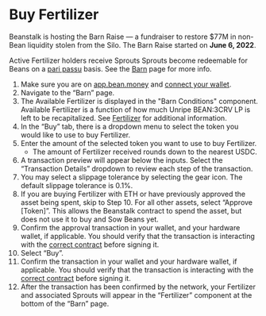 # Buy Fertilizer

Beanstalk is hosting the Barn Raise — a fundraiser to restore $77M in non-Bean liquidity stolen from the Silo. The Barn Raise started on **June 6, 2022**.

Active Fertilizer holders receive Sprouts Sprouts become redeemable for Beans on a [pari passu](https://docs.bean.money/additional-resources/glossary#pari-passu) basis. See the [Barn](../../farm/barn.md) page for more info.

1. Make sure you are on [app.bean.money](https://app.bean.money/) and [connect your wallet](../getting-started/connect-wallet.md).
2. Navigate to the “Barn” page.
3. The Available Fertilizer is displayed in the "Barn Conditions" component. Available Fertilizer is a function of how much Unripe BEAN:3CRV LP is left to be recapitalized. See [Fertilizer](../../farm/barn.md#fertilizer) for additional information.
4. In the “Buy” tab, there is a dropdown menu to select the token you would like to use to buy Fertilizer.
5. Enter the amount of the selected token you want to use to buy Fertilizer.
   * The amount of Fertilizer received rounds down to the nearest USDC.
6. A transaction preview will appear below the inputs. Select the “Transaction Details” dropdown to review each step of the transaction.
7. You may select a slippage tolerance by selecting the gear icon. The default slippage tolerance is 0.1%.
8. If you are buying Fertilizer with ETH or have previously approved the asset being spent, skip to Step 10. For all other assets, select “Approve \[Token]”. This allows the Beanstalk contract to spend the asset, but does not use it to buy and Sow Beans yet.
9. Confirm the approval transaction in your wallet, and your hardware wallet, if applicable. You should verify that the transaction is interacting with the [correct contract](../../protocol-resources/contracts.md) before signing it.
10. Select “Buy”.
11. Confirm the transaction in your wallet and your hardware wallet, if applicable. You should verify that the transaction is interacting with the [correct contract](../../protocol-resources/contracts.md) before signing it.
12. After the transaction has been confirmed by the network, your Fertilizer and associated Sprouts will appear in the “Fertilizer” component at the bottom of the “Barn” page.
